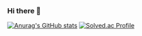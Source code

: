 ### Hi there 👋
[![Anurag's GitHub stats](https://github-readme-stats.vercel.app/api?junhee4613=anuraghazra)](https://github.com/anuraghazra/github-readme-stats)
[![Solved.ac Profile](http://mazassumnida.wtf/api/v2/generate_badge?boj=junhee4613)](https://solved.ac/junhee4613/)
<!--
**junhee4613/junhee4613** is a ✨ _special_ ✨ repository because its `README.md` (this file) appears on your GitHub profile.

Here are some ideas to get you started:

- 🔭 I’m currently working on ...
- 🌱 I’m currently learning ...
- 👯 I’m looking to collaborate on ...
- 🤔 I’m looking for help with ...
- 💬 Ask me about ...
- 📫 How to reach me: ...
- 😄 Pronouns: ...
- ⚡ Fun fact: ...
-->
